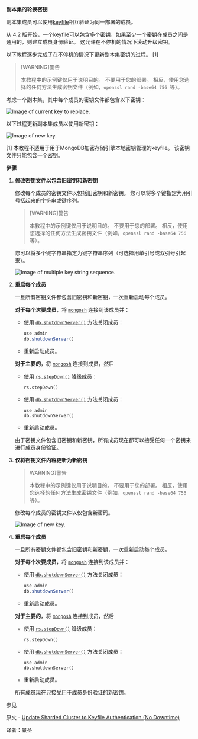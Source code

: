 **副本集的轮换密钥**

副本集成员可以使用[keyfile](https://www.mongodb.com/docs/manual/core/security-internal-authentication/#std-label-internal-auth-keyfile)相互验证为同一部署的成员。

从 4.2 版开始，一个[keyfile](https://www.mongodb.com/docs/manual/core/security-internal-authentication/#std-label-internal-auth-keyfile)可以包含多个密钥，如果至少一个密钥在成员之间是通用的，则建立成员身份验证。 这允许在不停机的情况下滚动升级密钥。

以下教程逐步完成了在不停机的情况下更新副本集密钥的过程。 [1]

>[WARNING]警告
>
>本教程中的示例键仅用于说明目的。 不要用于您的部署。 相反，使用您选择的任何方法生成密钥文件（例如，`openssl rand -base64 756 `等）。

考虑一个副本集，其中每个成员的密钥文件都包含以下密钥：

![Image of current key to replace.](https://www.mongodb.com/docs/manual/images/example-key1.png)

以下过程更新副本集成员以使用新密钥：

![Image of new key.](https://www.mongodb.com/docs/manual/images/example-key2.png)

[1] 本教程不适用于用于MongoDB加密存储引擎本地密钥管理的keyfile。 该密钥文件只能包含一个密钥。

**步骤**

1. **修改密钥文件以包含旧密钥和新密钥**

   修改每个成员的密钥文件以包括旧密钥和新密钥。 您可以将多个键指定为用引号括起来的字符串或键序列。

   >[WARNING]警告
   >
   >本教程中的示例键仅用于说明目的。 不要用于您的部署。 相反，使用您选择的任何方法生成密钥文件（例如，`openssl rand -base64 756 `等）。

   您可以将多个键字符串指定为键字符串序列（可选择用单引号或双引号引起来）。

   ![Image of multiple key string sequence.](https://www.mongodb.com/docs/manual/images/example-multiple-keys2.png)

2. **重启每个成员**

   一旦所有密钥文件都包含旧密钥和新密钥，一次重新启动每个成员。

   **对于每个次要成员**，将 [`mongosh`](https://www.mongodb.com/docs/mongodb-shell/#mongodb-binary-bin.mongosh) 连接到该成员并：

   - 使用 [`db.shutdownServer()`](https://www.mongodb.com/docs/manual/reference/method/db.shutdownServer/#mongodb-method-db.shutdownServer) 方法关闭成员：

     ```javascript
     use admin
     db.shutdownServer()
     ```

   - 重新启动成员。

   **对于主要的**，将  [`mongosh`](https://www.mongodb.com/docs/mongodb-shell/#mongodb-binary-bin.mongosh) 连接到成员，然后

   - 使用 [`rs.stepDown()`](https://www.mongodb.com/docs/manual/reference/method/rs.stepDown/#mongodb-method-rs.stepDown) 降级成员：

     ```shell
     rs.stepDown()
     ```

   - 使用 [`db.shutdownServer()`](https://www.mongodb.com/docs/manual/reference/method/db.shutdownServer/#mongodb-method-db.shutdownServer) 方法关闭成员：

     ```shell
     use admin
     db.shutdownServer()
     ```

   - 重新启动成员。

   由于密钥文件包含旧密钥和新密钥，所有成员现在都可以接受任何一个密钥来进行成员身份验证。

3. **仅将密钥文件内容更新为新密钥**

   >WARNING]警告
   >
   >本教程中的示例键仅用于说明目的。 不要用于您的部署。 相反，使用您选择的任何方法生成密钥文件（例如，`openssl rand -base64 756 `等）。

   修改每个成员的密钥文件以仅包含新密码。

   ![Image of new key.](https://www.mongodb.com/docs/manual/images/example-key2.png)

4. **重启每个成员**

   一旦所有密钥文件都包含旧密钥和新密钥，一次重新启动每个成员。

   **对于每个次要成员**，将 [`mongosh`](https://www.mongodb.com/docs/mongodb-shell/#mongodb-binary-bin.mongosh) 连接到该成员并：

   - 使用 [`db.shutdownServer()`](https://www.mongodb.com/docs/manual/reference/method/db.shutdownServer/#mongodb-method-db.shutdownServer) 方法关闭成员：

     ```javascript
     use admin
     db.shutdownServer()
     ```

   - 重新启动成员。

   **对于主要的**，将  [`mongosh`](https://www.mongodb.com/docs/mongodb-shell/#mongodb-binary-bin.mongosh) 连接到成员，然后

   - 使用 [`rs.stepDown()`](https://www.mongodb.com/docs/manual/reference/method/rs.stepDown/#mongodb-method-rs.stepDown) 降级成员：

     ```shell
     rs.stepDown()
     ```

   - 使用 [`db.shutdownServer()`](https://www.mongodb.com/docs/manual/reference/method/db.shutdownServer/#mongodb-method-db.shutdownServer) 方法关闭成员：

     ```shell
     use admin
     db.shutdownServer()
     ```

   - 重新启动成员。

   所有成员现在只接受用于成员身份验证的新密钥。

 参见

原文 - [Update Sharded Cluster to Keyfile Authentication (No Downtime)]( https://docs.mongodb.com/manual/tutorial/enforce-keyfile-access-control-in-existing-sharded-cluster-no-downtime/ )

译者：景圣
